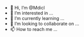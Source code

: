 - 👋 Hi, I’m @Mdicl
- 👀 I’m interested in ...
- 🌱 I’m currently learning ...
- 💞️ I’m looking to collaborate on ...
- 📫 How to reach me ...

<!---
Mdicl/Mdicl is a ✨ special ✨ repository because its `README.md` (this file) appears on your GitHub profile.
You can click the Preview link to take a look at your changes.
--->
